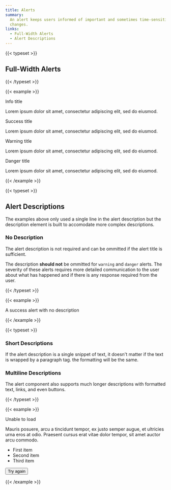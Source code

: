 ```yaml
---
title: Alerts
summary:
  An alert keeps users informed of important and sometimes time-sensitive
  changes.
links:
  - Full-Width Alerts
  - Alert Descriptions
---
```


{{< typeset >}}

## Full-Width Alerts

{{< /typeset >}}

{{< example >}}

<div class="uw-alert uw-alert--info">
  <div class="uw-alert__icon"></div>
  <div class="uw-alert__info">
    <p class="uw-alert__title">Info title</p>
    <div class="uw-alert__description">
      <p>Lorem ipsum dolor sit amet, consectetur adipiscing elit, sed do eiusmod.</p>
    </div>
  </div>
</div>

<div class="uw-alert uw-alert--success">
  <div class="uw-alert__icon"></div>
  <div class="uw-alert__info">
    <p class="uw-alert__title">Success title</p>
    <div class="uw-alert__description">
      <p>Lorem ipsum dolor sit amet, consectetur adipiscing elit, sed do eiusmod.</p>
    </div>
  </div>
</div>

<div class="uw-alert uw-alert--warning">
  <div class="uw-alert__icon"></div>
  <div class="uw-alert__info">
    <p class="uw-alert__title">Warning title</p>
    <div class="uw-alert__description">
      <p>Lorem ipsum dolor sit amet, consectetur adipiscing elit, sed do eiusmod.</p>
    </div>
  </div>
</div>

<div class="uw-alert uw-alert--danger">
  <div class="uw-alert__icon"></div>
  <div class="uw-alert__info">
    <p class="uw-alert__title">Danger title</p>
    <div class="uw-alert__description">
      <p>Lorem ipsum dolor sit amet, consectetur adipiscing elit, sed do eiusmod.</p>
    </div>
  </div>
</div>

{{< /example >}}

{{< typeset >}}

## Alert Descriptions

The examples above only used a single line in the alert description but the
description element is built to accomodate more complex descriptions.

### No Description

The alert description is not required and can be ommitted if the alert title is
sufficient.

The description **should not** be ommitted for `warning` and `danger` alerts.
The severity of these alerts requires more detailed communication to the user
about what has happened and if there is any response required from the user.

{{< /typeset >}}

{{< example >}}

<div class="uw-alert uw-alert--success">
  <div class="uw-alert__icon"></div>
  <div class="uw-alert__info">
    <p class="uw-alert__title">A success alert with no description</p>
  </div>
</div>

{{< /example >}}

{{< typeset >}}

### Short Descriptions

If the alert description is a single snippet of text, it doesn't matter if the
text is wrapped by a paragraph tag. the formatting will be the same.

### Multiline Descriptions

The alert component also supports much longer descriptions with formatted text,
links, and even buttons.

{{< /typeset >}}

{{< example >}}

<div class="uw-alert uw-alert--danger">
  <div class="uw-alert__icon"></div>
  <div class="uw-alert__info">
    <p class="uw-alert__title">Unable to load</p>
    <div class="uw-alert__description">
      <p>
        Mauris posuere, arcu a tincidunt tempor, ex justo semper
        augue, et ultricies urna eros at odio. Praesent cursus
        erat vitae dolor tempor, sit amet auctor arcu commodo.
      </p>
      <ul>
        <li>First item</li>
        <li>Second item</li>
        <li>Third item</li>
      </ul>
      <button class="uw-button-filled">Try again</button>
    </div>
  </div>
</div>

{{< /example >}}
